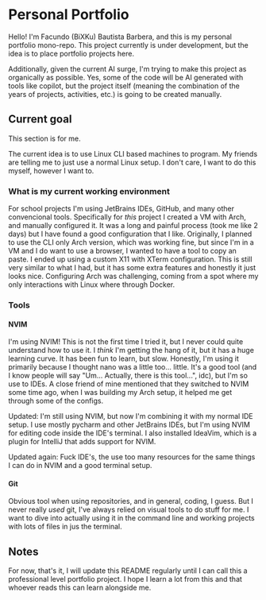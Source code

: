 # Personal Portfolio

Hello! I'm Facundo (BiXKu) Bautista Barbera, and this is my personal portfolio mono-repo.
This project currently is under development, but the idea is to place portfolio projects here.

Additionally, given the current AI surge, I'm trying to make this project as organically as possible.
Yes, some of the code will be AI generated with tools like copilot, but the project itself (meaning the combination of the years of projects, activities, etc.) is going to be created manually.

## Current goal

This section is for me.

The current idea is to use Linux CLI based machines to program.
My friends are telling me to just use a normal Linux setup.
I don't care, I want to do this myself, however I want to.

### What is my current working environment

For school projects I'm using JetBrains IDEs, GitHub, and many other convencional tools.
Specifically for _this_ project I created a VM with Arch, and manually configured it.
It was a long and painful process (took me like 2 days) but I have found a good configuration that I like.
Originally, I planned to use the CLI only Arch version, which was working fine, but since I'm in a VM and I do want to use a browser, I wanted to have a tool to copy an paste.
I ended up using a custom X11 with XTerm configuration.
This is still very similar to what I had, but it has some extra features and honestly it just looks nice.
Configuring Arch was challenging, coming from a spot where my only interactions with Linux where through Docker.

### Tools

#### NVIM

I'm using NVIM!
This is not the first time I tried it, but I never could quite understand how to use it.
I _think_ I'm getting the hang of it, but it has a huge learning curve.
It has been fun to learn, but slow.
Honestly, I'm using it primarily because I thought nano was a little too... little.
It's a good tool (and I know people will say "Um... Actually, there is this tool...", idc), but I'm so use to IDEs.
A close friend of mine mentioned that they switched to NVIM some time ago, when I was building my Arch setup, it helped me get through some of the configs.

Updated: I'm still using NVIM, but now I'm combining it with my normal IDE setup. I use mostly pycharm and other JetBrains IDEs, but I'm using NVIM for editing code inside the IDE's terminal. I also installed IdeaVim, which is a plugin for IntelliJ that adds support for NVIM.

Updated again: Fuck IDE's, the use too many resources for the same things I can do in NVIM and a good terminal setup.

#### Git

Obvious tool when using repositories, and in general, coding, I guess.
But I never really _used_ git, I've always relied on visual tools to do stuff for me.
I want to dive into actually using it in the command line and working projects with lots of files in jus the terminal.

## Notes

For now, that's it, I will update this README regularly until I can call this a professional level portfolio project.
I hope I learn a lot from this and that whoever reads this can learn alongside me.
